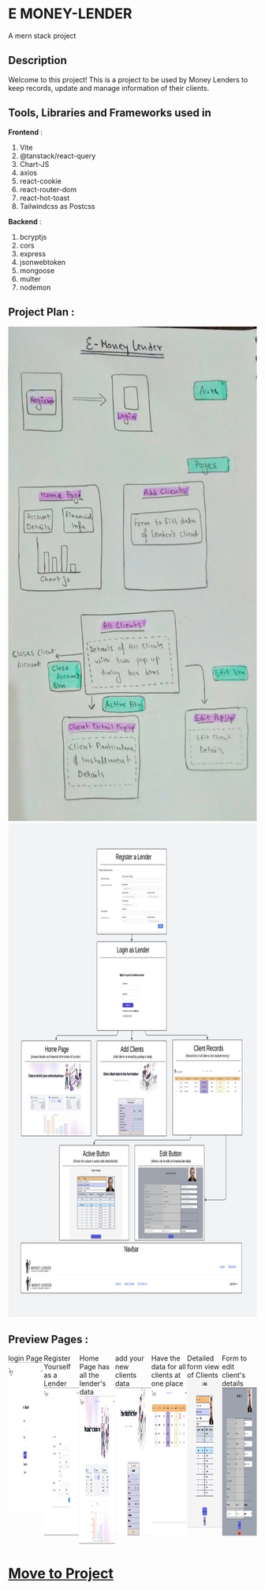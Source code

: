 # E MONEY-LENDER
A mern stack project

## Description
Welcome to this project! This is a project to be used by Money Lenders to keep records, update and manage information of their clients.

## Tools, Libraries and Frameworks used in 

<b>Frontend</b> :
1. Vite
2. @tanstack/react-query
3. Chart-JS
4. axios
5. react-cookie
6. react-router-dom
8. react-hot-toast
9. Tailwindcss as Postcss

<b>Backend</b> :
1. bcryptjs
2. cors
3. express
4. jsonwebtoken
5. mongoose
6. multer
7. nodemon


## Project Plan :

<img src="./assets/projectPlan.jpg" height="1000px" />
<img src="./assets/workflow.jpeg" height="1000px" />


## Preview Pages :

<div style="display:flex;flex-direction:row">
  <div class="images"> 
   <span>login Page</span>
   <br/>  
   <img src="./assets/login.png" height="300px" width="525px"/> 
   <br/>
  </div>
  <div class="images"> 
  <span>Register Yourself as a Lender</span>
  <br/> 
  <img src="./assets/register.png" height="300px" /> 
  <br/> 
  </div>
  <div class="images"> 
  <span>Home Page has all the lender's data</span>
  <br/> 
  <img src="./assets/home.png" height="300px" />  
  <br/>  
   </div>
  <div class="images"> 
  <span>add your new clients data </span>
  <br/> 
  <img src="./assets/addclient.png" height="300px" />   
  <br/>   
  </div>
  <div class="images"> 
  <span>Have the data for all clients at one place</span>
  <br/> 
  <img src="./assets/allclients.png" height="300px" />  
   <br/>   
   </div>
  <div class="images"> 
  <span>Detailed form view of Clients</span>
  <br/>  
  <img src="./assets/clientdetail.png" height="300px" />  
   <br/>  
   </div>
  <div class="images">  
  <span>Form to edit client's details</span>
  <br/>  
  <img src="./assets/edit.png" height="300px" />  
   <br/> 
   </div>
</div>

# [Move to Project](http://e-money-lender.vercel.app/)
